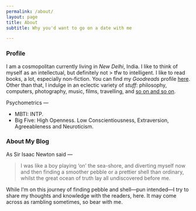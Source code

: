 ```yaml
---
permalink: /about/
layout: page
title: About
subtitle: Why you'd want to go on a date with me

---
```


### Profile

I am a cosmopolitan currently living in _New Delhi_, India. I like to think of myself as an intellectual, but definitely not > tfw to intelligent. I like to read books, a lot, especially non-fiction.  You can find my _Goodreads_ profile [here](https://www.goodreads.com/user/show/63000435-sumit-ghosh). Other than that, I indulge in an eclectic variety of _stuff_: philosophy, computers, photography, music, films, travelling, and [so on and so on](https://www.youtube.com/watch?v=B0c2LjKdqqw). 

Psychometrics — 

  - MBTI: INTP.
  - Big Five: High Openness. Low Conscientiousness, Extraversion, Agreeableness and Neuroticism.


### About My Blog

As Sir Isaac Newton said —
​    

> I was like a boy playing ‘on’ the sea-shore, and diverting myself now and then finding a smoother pebble or a prettier shell than ordinary, whilst the great ocean of truth lay all undiscovered before me.


While I’m on this journey of finding pebble and shell—pun intended—I try to share my thoughts and knowledge with the readers, here. It may come across as rambling sometimes, so bear with me.

